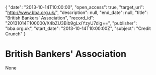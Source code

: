 {
  "date": "2013-10-14T10:00:00", 
  "open_access": true, 
  "target_url": "http://www.bba.org.uk/", 
  "description": null, 
  "end_date": null, 
  "title": "British Bankers' Association", 
  "record_id": "20131014T100000/X4bZU3Bib9gLx/YzyU7dig==", 
  "publisher": "bba.org.uk", 
  "start_date": "2013-10-14T10:00:00Z", 
  "subject": "Credit Crunch"
}

# British Bankers' Association

None